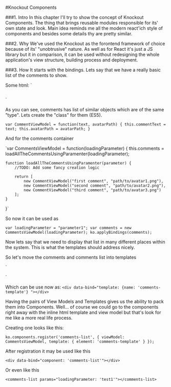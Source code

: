 #Knockout Components

###1. Intro
In this chapter I'll try to show the concept of Knockout Components. The thing that brings reusable modules responsible for its' own state and look. Main idea reminds me all the modern react'ich style of components and besides some details thy are pretty similar.

###2. Why
We've used the Knockout as the forontend framework of choice because of its' "unobtrusive" nature. As well as for React it's just a JS library but it in comparison, it can be used without redesigning the whole application's view structure, building process and deployment. 

###3. How
It starts with the bindings. Lets say that we have a really basic list of the comments to show.

Some html:
`<div class="comments" data-bind="foreach: comments">
	<div class="single-comment">
		<img data-bind="attr: {src: avatarPath}" />
		<span data-bind="text: commentText"></span>
	</div>
</div>

<script>
	(function() {
		ko.applyBindings({
			comments: [
				{commentText: "first comment",
				 avatarPath: "path/to/avatar1.png" },
				{commentText: "second comment",
				 avatarPath: "path/to/avatar2.png" },
				{commentText: "third comment",
				 avatarPath: "path/to/avatar3.png" }]
			});
	}();
</script>`

As you can see, comments has list of similar objects which are of the same "type". Lets create the "class" for them (ES5).

`var CommentViewModel = function(text, avatarPath) {
	this.commentText = text;
	this.avatarPath = avatarPath;
}`

And for the comments container

`var CommentsViewModel = function(loadingParameter) {
	this.comments = loadAllTheCommentsUsingParamenter(loadingParameter);
	
	function loadAllTheCommentsUsingParamenter(parameter) {	
		//TODO: Add some fancy creation logic
		
		return [
			new CommentViewModel("first comment", "path/to/avatar1.png"),
			new CommentViewModel("second comment", "path/to/avatar2.png"),
			new CommentViewModel("third comment", "path/to/avatar3.png")
		];
	}
}`

So now it can be used as

`var loadingParameter = "parameter1";
var comments = new CommentsViewModel(loadingParameter);
ko.applyBindings(comments);`

Now lets say that we need to display that list in many different places within the system. This is what the templates should address nicely.

So let's move the comments and comments list into templates

`<script type="text/html" id="comment-template">
   	<div class="single-comment">
		<img data-bind="attr: {src: avatarPath}" />
		<span data-bind="text: commentText"></span>
	</div>
</script>

<script type="text/html" id="comments-template">
    <div class="comments" data-bind="template: {name: 'comment-template', foreach: comments} "></div>
</script>`

Which can be use now as:
`<div data-bind="template: {name: 'comments-template'} "></div>`

Having the pairs of View Models and Templates gives us the ability to pack them into Components. Well... of course we could go to the components right away with the inline html template and view model but that's look for me like a more real life process. 

Creating one looks like this:

`ko.components.register('comments-list', { viewModel: CommentsViewModel, template: { element: 'comments-template' } });`

After registration it may be used like this

`<div data-bind="component: 'comments-list'"></div>`

Or even like this

`<comments-list params="loadingParameter: 'test1'"></comments-list>`
